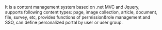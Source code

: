 It is a content management system based on .net MVC and Jquery, supports following content types:  page, image collection,  article, document, file, survey, etc, provides functions of permission&role management and SSO, can define personalized portal by user or user group.
